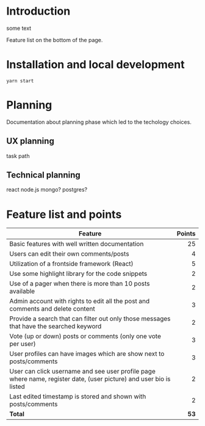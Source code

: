 # Introduction

some text

Feature list on the bottom of the page.

# Installation and local development

`yarn start`

# Planning

Documentation about planning phase which led to the techology choices.

## UX planning

task path

## Technical planning

react
node.js
mongo? postgres?

# Feature list and points

Feature | Points
---|---:
Basic features with well written documentation | 25
Users can edit their own comments/posts | 4
Utilization of a frontside framework (React) | 5
Use some highlight library for the code snippets | 2
Use of a pager when there is more than 10 posts available | 2
Admin account with rights to edit all the post and comments and delete content | 3
Provide a search that can filter out only those messages that have the searched keyword | 2
Vote (up or down) posts or comments (only one vote per user) | 3
User profiles can have images which are show next to posts/comments | 3
User can click username and see user profile page where name, register date, (user picture) and user bio is listed | 2
Last edited timestamp is stored and shown with posts/comments | 2
**Total**|**53**